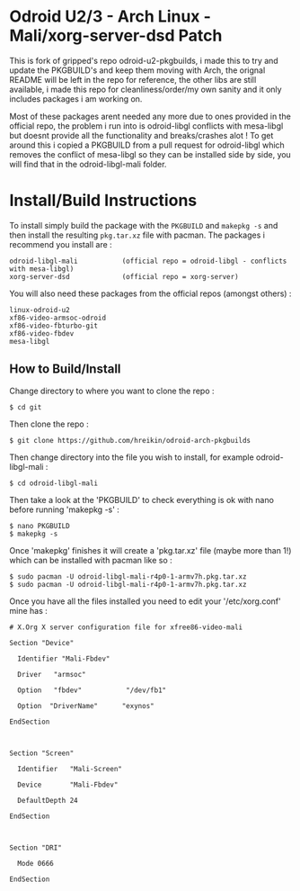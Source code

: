 Odroid U2/3 - Arch Linux - Mali/xorg-server-dsd Patch
=====================================================
This is  fork of gripped's repo odroid-u2-pkgbuilds, i made this to try and update the PKGBUILD's and keep them moving with Arch, the orignal README will be left in the repo for reference, the other libs are still available, i made this repo for cleanliness/order/my own sanity and it only includes packages i am working on.

Most of these packages arent needed any more due to ones provided in the official repo, the problem i run into is odroid-libgl conflicts with mesa-libgl but doesnt provide all the functionality and breaks/crashes alot ! To get around this i copied a PKGBUILD from a pull request for odroid-libgl which removes the conflict of mesa-libgl so they can be installed side by side, you will find that in the odroid-libgl-mali folder.

Install/Build Instructions
==========================
To install simply build the package with the `PKGBUILD` and `makepkg -s` and then install the resulting `pkg.tar.xz` file with pacman. The packages i recommend you install are :

```
odroid-libgl-mali           (official repo = odroid-libgl - conflicts with mesa-libgl)
xorg-server-dsd             (official repo = xorg-server)
```

You will also need these packages from the official repos (amongst others) :

```
linux-odroid-u2
xf86-video-armsoc-odroid
xf86-video-fbturbo-git
xf86-video-fbdev
mesa-libgl
```

How to Build/Install
--------------------
Change directory to where you want to clone the repo :

```
$ cd git
```

Then clone the repo :

```
$ git clone https://github.com/hreikin/odroid-arch-pkgbuilds
```

Then change directory into the file you wish to install, for example odroid-libgl-mali :

```
$ cd odroid-libgl-mali
```

Then take a look at the 'PKGBUILD' to check everything is ok with nano before running 'makepkg -s' :

```
$ nano PKGBUILD
$ makepkg -s
```

Once 'makepkg' finishes it will create a 'pkg.tar.xz' file (maybe more than 1!) which can be installed with pacman like so :

```
$ sudo pacman -U odroid-libgl-mali-r4p0-1-armv7h.pkg.tar.xz
$ sudo pacman -U odroid-libgl-mali-r4p0-1-armv7h.pkg.tar.xz
```

Once you have all the files installed you need to edit your '/etc/xorg.conf' mine has :

```
# X.Org X server configuration file for xfree86-video-mali

Section "Device"

  Identifier "Mali-Fbdev"

  Driver   "armsoc"

  Option   "fbdev"           "/dev/fb1"

  Option  "DriverName"      "exynos"

EndSection



Section "Screen"

  Identifier   "Mali-Screen"

  Device       "Mali-Fbdev"

  DefaultDepth 24 

EndSection



Section "DRI"

  Mode 0666

EndSection
```
